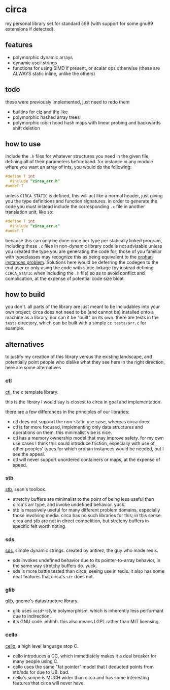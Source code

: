 # circa

my personal library set for standard c99 (with support for some gnu99 extensions
if detected).

## features

- polymorphic dynamic arrays
- dynamic ascii strings
- functions for using SIMD if present, or scalar ops otherwise (these are ALWAYS static inline, unlike the others)

## todo

these were previously implemented, just need to redo them

- builtins for clz and the like
- polymorphic hashed array trees
- polymorphic robin hood hash maps with linear probing and backwards shift deletion

## how to use

include the `.h` files for whatever structures you need in the given file,
defining all of their parameters beforehand. for instance in any module where
you want an array of ints, you would do the following:

```C
#define T int
  #include "circa_arr.h"
#undef T
```

unless `CIRCA_STATIC` is defined, this will act like a normal header, just
giving you the type definitions and function signatures. in order to generate
the code you must instead include the corresponding `.c` file in another
translation unit, like so:

```C
#define T int
  #include "circa_arr.c"
#undef T
```

because this can only be done once per type per statically linked program,
including these `.c` files in non-dynamic library code is not advisable unless
you created the type you are generating the code for; those of you familiar with
typeclasses may recognize this as being equivalent to the
[orphan instances problem](https://wiki.haskell.org/Orphan_instance). Solutions
here would be deferring the codegen to the end user or only using the code with
static linkage (by instead defining `CIRCA_STATIC` when including the `.h` file)
so as to avoid conflict and complication, at the expense of potential code size
bloat.

## how to build

you don't. all parts of the library are just meant to be includables into your
own project; circa does not need to be (and cannot be) installed onto a machine
as a library, nor can it be "built" on its own. there are tests in the `tests`
directory, which can be built with a simple `cc tests/arr.c` for example.

## alternatives

to justify my creation of this library versus the existing landscape, and
potentially point people who dislike what they see here in the right direction,
here are some alternatives 

### ctl

[ctl](https://github.com/glouw/ctl), the c template library.

this is the library I would say is closest to circa in goal and implementation.

there are a few differences in the principles of our libraries:

- ctl does not support the non-static use case, whereas circa does.
- ctl is far more focused, implementing only data structures and operations on them. this minimalist vibe is nice.
- ctl has a memory ownership model that may improve safety. for my own use cases I think this could introduce friction, especially with use of other peoples' types for which orphan instances would be needed, but I see the appeal.
- ctl will never support unordered containers or maps, at the expense of speed.

### stb

[stb](https://github.com/nothings/stb), sean's toolbox.

- stretchy buffers are minimalist to the point of being less useful than circa's arr type, and invoke undefined behavior. yuck.
- stb is massively useful for many different problem domains, especially those involving media. circa has no such libraries for this; in this sense circa and stb are not in direct competition, but stretchy buffers in specific felt worth noting.

### sds

[sds](https://github.com/antirez/sds), simple dynamic strings. created by antirez, the guy who made redis.

- sds invokes undefined behavior due to its pointer-to-array behavior, in the same way stretchy buffers do. yuck.
- sds is more battle tested than circa, seeing use in redis. it also has some neat features that circa's `str` does not.

### glib

[glib](https://gitlab.gnome.org/GNOME/glib), gnome's datastructure library.

- glib uses `void*`-style polymorphism, which is inherently less performant due to indirection.
- it's GNU code. ehhhh. this also means LGPL rather than MIT licensing.

### cello

[cello](http://libcello.org/), a high level language atop C.

- cello introduces a GC, which immediately makes it a deal breaker for many people using C.
- cello uses the same "fat pointer" model that I deducted points from stb/sds for due to UB. bad.
- cello's scope is MUCH wider than circa and has some interesting features that circa will never have.
